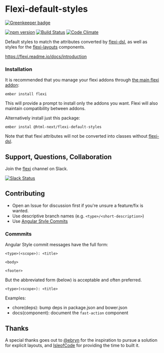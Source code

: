 # Flexi-default-styles

[![Greenkeeper badge](https://badges.greenkeeper.io/html-next/flexi-default-styles.svg)](https://greenkeeper.io/)

[![npm version](https://badge.fury.io/js/%40html-next%2Fflexi-default-styles.svg)](https://badge.fury.io/js/%40html-next%2Fflexi-default-styles)
[![Build Status](https://travis-ci.org/html-next/flexi-default-styles.svg)](https://travis-ci.org/html-next/flexi-default-styles)
[![Code Climate](https://codeclimate.com/github/html-next/flexi-default-styles/badges/gpa.svg)](https://codeclimate.com/github/html-next/flexi-default-styles)

Default styles to match the attributes converted by [flexi-dsl](https://github.com/html-next/flexi-dsl), as well as styles for the [flexi-layouts](https://github.com/html-next/flexi-layouts) components.

https://flexi.readme.io/docs/introduction

### Installation

It is recommended that you manage your flexi addons through [the main flexi addon](https://github.com/html-next/flexi):

```cli
ember install flexi
```

This will provide a prompt to install only the addons you want. Flexi will also maintain
compatibility between addons.

Alternatively install just this package:

```cli
ember instal @html-next/flexi-default-styles
```

Note that that flexi attributes will not be converted into classes without [flexi-dsl](https://github.com/html-next/flexi-dsl).

## Support, Questions, Collaboration

Join the [flexi](https://embercommunity.slack.com/messages/e-flexi/) channel on Slack.

[![Slack Status](https://ember-community-slackin.herokuapp.com/badge.svg)](https://ember-community-slackin.herokuapp.com/)


## Contributing

 - Open an Issue for discussion first if you're unsure a feature/fix is wanted.
 - Use descriptive branch names (e.g. `<type>/<short-description>`)
 - Use [Angular Style Commits](https://github.com/angular/angular.js/blob/v1.4.8/CONTRIBUTING.md#commit)

### Commmits

Angular Style commit messages have the full form:

 ```cli
 <type>(<scope>): <title>

 <body>

 <footer>
 ```

 But the abbreviated form (below) is acceptable and often preferred.

 ```cli
 <type>(<scope>): <title>
 ```

 Examples:

 - chore(deps): bump deps in package.json and bower.json
 - docs(component): document the `fast-action` component

## Thanks

A special thanks goes out to [@ebryn](https://github.com/ebryn) for the
inspiration to pursue a solution for explicit layouts, and [IsleofCode](https://isleofcode.com)
for providing the time to built it.

